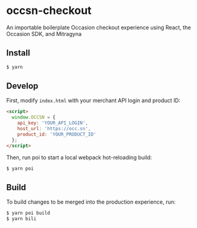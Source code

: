 # occsn-checkout

An importable boilerplate Occasion checkout experience using React, the Occasion SDK, and Mitragyna

## Install

```bash
$ yarn
```

## Develop

First, modify `index.html` with your merchant API login and product ID:

```html
<script>
  window.OCCSN = {
    api_key: 'YOUR_API_LOGIN',
    host_url: 'https://occ.sn',
    product_id: 'YOUR_PRODUCT_ID'
  };
</script>
```

Then, run poi to start a local webpack hot-reloading build:

```bash
$ yarn poi
```


## Build

To build changes to be merged into the production experience, run:

```bash
$ yarn poi build
$ yarn bili
```
